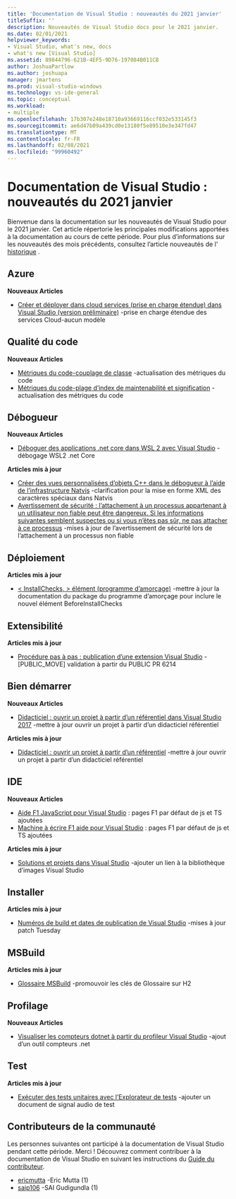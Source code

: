 ```yaml
---
title: 'Documentation de Visual Studio : nouveautés du 2021 janvier'
titleSuffix: ''
description: Nouveautés de Visual Studio docs pour le 2021 janvier.
ms.date: 02/01/2021
helpviewer_keywords:
- Visual Studio, what's new, docs
- what's new [Visual Studio]
ms.assetid: 89844796-621B-4EF5-9D76-197084B011CB
author: JoshuaPartlow
ms.author: joshuapa
manager: jmartens
ms.prod: visual-studio-windows
ms.technology: vs-ide-general
ms.topic: conceptual
ms.workload:
- multiple
ms.openlocfilehash: 17b307e248e18710a93669116ccf032e533145f3
ms.sourcegitcommit: ae6d47b09a439cd0e13180f5e89510e3e347fd47
ms.translationtype: MT
ms.contentlocale: fr-FR
ms.lasthandoff: 02/08/2021
ms.locfileid: "99960492"
---
```

# <a name="visual-studio-docs-whats-new-for-january-2021"></a>Documentation de Visual Studio : nouveautés du 2021 janvier

Bienvenue dans la documentation sur les nouveautés de Visual Studio pour le 2021 janvier. Cet article répertorie les principales modifications apportées à la documentation au cours de cette période. Pour plus d’informations sur les nouveautés des mois précédents, consultez l’article nouveautés de l' [historique](whats-new-visual-studio-docs-history.md) .

## <a name="azure"></a>Azure

**Nouveaux Articles**

- [Créer et déployer dans cloud services (prise en charge étendue) dans Visual Studio (version préliminaire)](../azure/cloud-services-extended-support.md) -prise en charge étendue des services Cloud-aucun modèle

## <a name="code-quality"></a>Qualité du code

**Nouveaux Articles**

- [Métriques du code-couplage de classe](../code-quality/code-metrics-class-coupling.md) -actualisation des métriques du code
- [Métriques du code-plage d’index de maintenabilité et signification](../code-quality/code-metrics-maintainability-index-range-and-meaning.md) -actualisation des métriques du code

## <a name="debugger"></a>Débogueur

**Nouveaux Articles**

- [Déboguer des applications .net core dans WSL 2 avec Visual Studio](../debugger/debug-dotnet-core-in-wsl-2.md) -débogage WSL2 .net Core

**Articles mis à jour**

- [Créer des vues personnalisées d’objets C++ dans le débogueur à l’aide de l’infrastructure Natvis](../debugger/create-custom-views-of-native-objects.md) -clarification pour la mise en forme XML des caractères spéciaux dans Natvis
- [Avertissement de sécurité : l’attachement à un processus appartenant à un utilisateur non fiable peut être dangereux. Si les informations suivantes semblent suspectes ou si vous n’êtes pas sûr, ne pas attacher à ce processus](../debugger/security-warning-attaching-to-a-process-owned-by-an-untrusted-user.md) -mises à jour de l’avertissement de sécurité lors de l’attachement à un processus non fiable

## <a name="deployment"></a>Déploiement

**Articles mis à jour**

- [ &lt; InstallChecks, &gt; élément (programme d’amorçage)](../deployment/installchecks-element-bootstrapper.md) -mettre à jour la documentation du package du programme d’amorçage pour inclure le nouvel élément BeforeInstallChecks

## <a name="extensibility"></a>Extensibilité

**Articles mis à jour**

- [Procédure pas à pas : publication d’une extension Visual Studio](../extensibility/walkthrough-publishing-a-visual-studio-extension.md) -[PUBLIC_MOVE] validation à partir du PUBLIC PR 6214

## <a name="get-started"></a>Bien démarrer

**Nouveaux Articles**

- [Didacticiel : ouvrir un projet à partir d’un référentiel dans Visual Studio 2017](../get-started/tutorial-open-project-from-repo-visual-studio-2017.md) -mettre à jour ouvrir un projet à partir d’un didacticiel référentiel

**Articles mis à jour**

- [Didacticiel : ouvrir un projet à partir d’un référentiel](../get-started/tutorial-open-project-from-repo.md) -mettre à jour ouvrir un projet à partir d’un didacticiel référentiel

## <a name="ide"></a>IDE

**Nouveaux Articles**

- [Aide F1 JavaScript pour Visual Studio](./not-in-toc/default-f1-javascript.md) : pages F1 par défaut de js et TS ajoutées
- [Machine à écrire F1 aide pour Visual Studio](./not-in-toc/default-f1-typescript.md) : pages F1 par défaut de js et TS ajoutées

**Articles mis à jour**

- [Solutions et projets dans Visual Studio](./solutions-and-projects-in-visual-studio.md) -ajouter un lien à la bibliothèque d’images Visual Studio

## <a name="install"></a>Installer

**Articles mis à jour**

- [Numéros de build et dates de publication de Visual Studio](../install/visual-studio-build-numbers-and-release-dates.md) -mises à jour patch Tuesday

## <a name="msbuild"></a>MSBuild

**Articles mis à jour**

- [Glossaire MSBuild](../msbuild/msbuild-glossary.md) -promouvoir les clés de Glossaire sur H2

## <a name="profiling"></a>Profilage

**Nouveaux Articles**

- [Visualiser les compteurs dotnet à partir du profileur Visual Studio](../profiling/dotnet-counters-tool.md) -ajout d’un outil compteurs .net

## <a name="test"></a>Test

**Articles mis à jour**

- [Exécuter des tests unitaires avec l’Explorateur de tests](../test/run-unit-tests-with-test-explorer.md) -ajouter un document de signal audio de test

## <a name="community-contributors"></a>Contributeurs de la communauté

Les personnes suivantes ont participé à la documentation de Visual Studio pendant cette période. Merci ! Découvrez comment contribuer à la documentation de Visual Studio en suivant les instructions du [Guide du contributeur](/contribute/).

- [ericmutta](https://github.com/ericmutta) -Eric Mutta (1)
- [saip106](https://github.com/saip106) -SAI Gudigundla (1)
